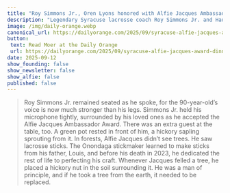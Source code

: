 ```yaml
---
title: "Roy Simmons Jr., Oren Lyons honored with Alfie Jacques Ambassador Award"
description: "Legendary Syracuse lacrosse coach Roy Simmons Jr. and Haudenosaunee Faithkeeper Oren Lyons received the 2025 Alfie Jacques Ambassador Award on Friday"
image: /img/daily-orange.webp
canonical_url: https://dailyorange.com/2025/09/syracuse-alfie-jacques-award-dinner-oren-lyons-roy-simmons-jr/
button: 
 text: Read Moer at the Daily Orange
 url: https://dailyorange.com/2025/09/syracuse-alfie-jacques-award-dinner-oren-lyons-roy-simmons-jr/
date: 2025-09-12
show_founding: false
show_newsletter: false
show_alfie: false
published: false
---
```

> Roy Simmons Jr. remained seated as he spoke, for the 90-year-old’s voice is now much stronger than his legs. Simmons Jr. held his microphone tightly, surrounded by his loved ones as he accepted the Alfie Jacques Ambassador Award.
> There was an extra guest at the table, too. A green pot rested in front of him, a hickory sapling sprouting from it.
> In forests, Alfie Jacques didn’t see trees. He saw lacrosse sticks. The Onondaga stickmaker learned to make sticks from his father, Louis, and before his death in 2023, he dedicated the rest of life to perfecting his craft. Whenever Jacques felled a tree, he placed a hickory nut in the soil surrounding it. He was a man of principle, and if he took a tree from the earth, it needed to be replaced.
